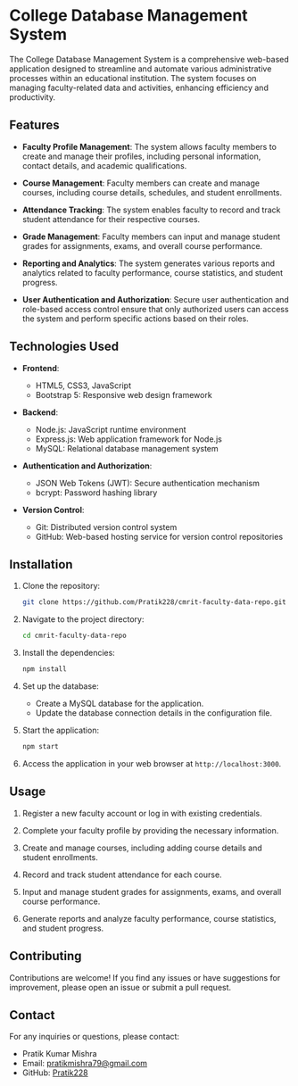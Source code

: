 # College Database Management System

The College Database Management System is a comprehensive web-based application designed to streamline and automate various administrative processes within an educational institution. The system focuses on managing faculty-related data and activities, enhancing efficiency and productivity.

## Features

- **Faculty Profile Management**: The system allows faculty members to create and manage their profiles, including personal information, contact details, and academic qualifications.

- **Course Management**: Faculty members can create and manage courses, including course details, schedules, and student enrollments.

- **Attendance Tracking**: The system enables faculty to record and track student attendance for their respective courses.

- **Grade Management**: Faculty members can input and manage student grades for assignments, exams, and overall course performance.

- **Reporting and Analytics**: The system generates various reports and analytics related to faculty performance, course statistics, and student progress.

- **User Authentication and Authorization**: Secure user authentication and role-based access control ensure that only authorized users can access the system and perform specific actions based on their roles.

## Technologies Used

- **Frontend**:
  - HTML5, CSS3, JavaScript
  - Bootstrap 5: Responsive web design framework

- **Backend**:
  - Node.js: JavaScript runtime environment
  - Express.js: Web application framework for Node.js
  - MySQL: Relational database management system

- **Authentication and Authorization**:
  - JSON Web Tokens (JWT): Secure authentication mechanism
  - bcrypt: Password hashing library

- **Version Control**:
  - Git: Distributed version control system
  - GitHub: Web-based hosting service for version control repositories

## Installation

1. Clone the repository:

   ```bash
   git clone https://github.com/Pratik228/cmrit-faculty-data-repo.git
   ```

2. Navigate to the project directory:

   ```bash
   cd cmrit-faculty-data-repo
   ```

3. Install the dependencies:

   ```bash
   npm install
   ```

4. Set up the database:
   - Create a MySQL database for the application.
   - Update the database connection details in the configuration file.

5. Start the application:

   ```bash
   npm start
   ```

6. Access the application in your web browser at `http://localhost:3000`.

## Usage

1. Register a new faculty account or log in with existing credentials.

2. Complete your faculty profile by providing the necessary information.

3. Create and manage courses, including adding course details and student enrollments.

4. Record and track student attendance for each course.

5. Input and manage student grades for assignments, exams, and overall course performance.

6. Generate reports and analyze faculty performance, course statistics, and student progress.

## Contributing

Contributions are welcome! If you find any issues or have suggestions for improvement, please open an issue or submit a pull request.


## Contact

For any inquiries or questions, please contact:

- Pratik Kumar Mishra
- Email: pratikmishra79@gmail.com
- GitHub: [Pratik228](https://github.com/Pratik228)
